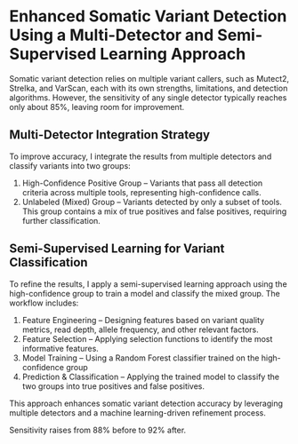 # Enhanced Somatic Variant Detection Using a Multi-Detector and Semi-Supervised Learning Approach
Somatic variant detection relies on multiple variant callers, such as Mutect2, Strelka, and VarScan, each with its own strengths, limitations, and detection algorithms. However, the sensitivity of any single detector typically reaches only about 85%, leaving room for improvement.

## Multi-Detector Integration Strategy
To improve accuracy, I integrate the results from multiple detectors and classify variants into two groups:

1. High-Confidence Positive Group – Variants that pass all detection criteria across multiple tools, representing high-confidence calls.
2. Unlabeled (Mixed) Group – Variants detected by only a subset of tools. This group contains a mix of true positives and false positives, requiring further classification.

## Semi-Supervised Learning for Variant Classification
To refine the results, I apply a semi-supervised learning approach using the high-confidence group to train a model and classify the mixed group. The workflow includes:

1. Feature Engineering – Designing features based on variant quality metrics, read depth, allele frequency, and other relevant factors.
2. Feature Selection – Applying selection functions to identify the most informative features.
3. Model Training – Using a Random Forest classifier trained on the high-confidence group
4. Prediction & Classification – Applying the trained model to classify the two groups into true positives and false positives.

This approach enhances somatic variant detection accuracy by leveraging multiple detectors and a machine learning-driven refinement process.

Sensitivity raises from 88% before to 92% after.
